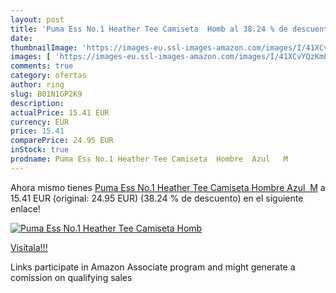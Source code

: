 ```yaml
---
layout: post
title: 'Puma Ess No.1 Heather Tee Camiseta  Homb al 38.24 % de descuento'
date: 
thumbnailImage: 'https://images-eu.ssl-images-amazon.com/images/I/41XCvYQzKmL._SL200_.jpg'
images: [ 'https://images-eu.ssl-images-amazon.com/images/I/41XCvYQzKmL._SL200_.jpg' ]
comments: true
category: ofertas
author: ring
slug: B01N1GP2K9
description:
actualPrice: 15.41 EUR
currency: EUR
price: 15.41
comparePrice: 24.95 EUR
inStock: true
prodname: Puma Ess No.1 Heather Tee Camiseta  Hombre  Azul   M
---
```


Ahora mismo tienes [Puma Ess No.1 Heather Tee Camiseta  Hombre  Azul   M](https://www.amazon.es/dp/B01N1GP2K9/?tag=tolees-21) a 15.41 EUR (original: 24.95 EUR) (38.24 %  de descuento) en el siguiente enlace!

[![Puma Ess No.1 Heather Tee Camiseta  Homb](https://images-eu.ssl-images-amazon.com/images/I/41XCvYQzKmL._SL200_.jpg)](https://www.amazon.es/dp/B01N1GP2K9/?tag=tolees-21)

[Visítala!!!](https://www.amazon.es/dp/B01N1GP2K9/?tag=tolees-21)

Links participate in Amazon Associate program and might generate a comission on qualifying sales
